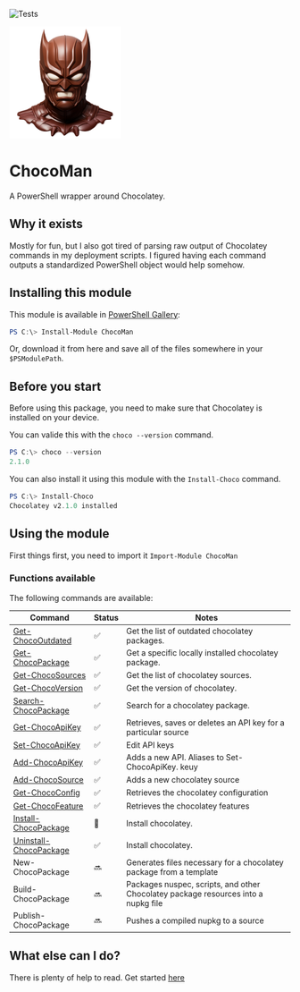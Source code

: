 ![Tests](https://github.com/regg00/ChocoMan/actions/workflows/run-tests.yaml/badge.svg)

<img src="./Docs/icon.png" height="200">

# ChocoMan

A PowerShell wrapper around Chocolatey.

## Why it exists

Mostly for fun, but I also got tired of parsing raw output of Chocolatey commands in my deployment scripts. I figured having each command outputs a standardized PowerShell object would help somehow.

## Installing this module

This module is available in [PowerShell Gallery](https://www.powershellgallery.com/packages/PSPsat):

```powershell
PS C:\> Install-Module ChocoMan
```

Or, download it from here and save all of the files somewhere in your `$PSModulePath`.

## Before you start

Before using this package, you need to make sure that Chocolatey is installed on your device.

You can valide this with the `choco --version` command.

```powershell
PS C:\> choco --version
2.1.0
```

You can also install it using this module with the `Install-Choco` command.

```powershell
PS C:\> Install-Choco
Chocolatey v2.1.0 installed
```

## Using the module

First things first, you need to import it `Import-Module ChocoMan`

### Functions available

The following commands are available:

| Command                                                    | Status             | Notes                                                                              |
| ---------------------------------------------------------- | ------------------ | ---------------------------------------------------------------------------------- |
| [Get-ChocoOutdated](./Docs/Get-ChocoOutdated.md)           | :white_check_mark: | Get the list of outdated chocolatey packages.                                      |
| [Get-ChocoPackage](./Docs/Get-ChocoPackage.md)             | :white_check_mark: | Get a specific locally installed chocolatey package.                               |
| [Get-ChocoSources](./Docs/Get-ChocoSources.md)             | :white_check_mark: | Get the list of chocolatey sources.                                                |
| [Get-ChocoVersion](./Docs/Get-ChocoVersion.md)             | :white_check_mark: | Get the version of chocolatey.                                                     |
| [Search-ChocoPackage](./Docs/Search-ChocoPackage.md)       | :white_check_mark: | Search for a chocolatey package.                                                   |
| [Get-ChocoApiKey](./Docs/Get-ChocoApiKey.md)               | :white_check_mark: | Retrieves, saves or deletes an API key for a particular source                     |
| [Set-ChocoApiKey](./Docs/Set-ChocoApikey.md)               | :white_check_mark: | Edit API keys                                                                      |
| [Add-ChocoApiKey](./Docs/Set-ChocoApiKey.md)               | :white_check_mark: | Adds a new API. Aliases to Set-ChocoApiKey. keuy                                   |
| [Add-ChocoSource ](./Docs/Add-ChocoSource.md)              | :white_check_mark: | Adds a new chocolatey source                                                       |
| [Get-ChocoConfig ](./Docs/Get-ChocoConfig.md)              | :white_check_mark: | Retrieves the chocolatey configuration                                             |
| [Get-ChocoFeature ](./Docs/Get-ChocoFeature.md)            | :white_check_mark: | Retrieves the chocolatey features                                                  |
| [Install-ChocoPackage](./Docs/Install-ChocoPackage.md)     | :lab_coat:         | Install chocolatey.                                                                |
| [Uninstall-ChocoPackage](./Docs/Uninstall-ChocoPackage.md) | :white_check_mark: | Install chocolatey.                                                                |
| New-ChocoPackage                                           | :soon:             | Generates files necessary for a chocolatey package from a template                 |
| Build-ChocoPackage                                         | :soon:             | Packages nuspec, scripts, and other Chocolatey package resources into a nupkg file |
| Publish-ChocoPackage                                       | :soon:             | Pushes a compiled nupkg to a source                                                |

## What else can I do?

There is plenty of help to read. Get started [here](./Docs/)
